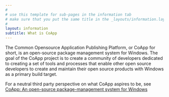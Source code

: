 ```yaml
---
#
# use this template for sub-pages in the information tab 
# make sure that you put the same title in the _layouts/information.layout file 
#
layout: information
subtitle: What is CoApp
---
```

The Common Opensource Application Publishing Platform, or CoApp for short, is an open-source package 
management system for Windows.  The goal of the CoApp project is to create a community of developers dedicated to creating a set of tools and processes that enable other open source developers to create and maintain their open source products with Windows as a primary build target.  

For a neutral third party perspective on what CoApp aspires to be, see [CoApp: An open-source package-management system for Windows](http://www.zdnet.com/blog/microsoft/coapp-an-open-source-package-management-system-for-windows/5762)
